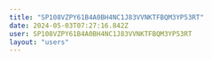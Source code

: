 ```yaml
---
title: "SP108VZPY61B4A0BH4NC1J83VVNKTFBQM3YP53RT"
date: 2024-05-03T07:27:16.842Z
user: SP108VZPY61B4A0BH4NC1J83VVNKTFBQM3YP53RT
layout: "users"
---
```

    